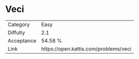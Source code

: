 # Veci

<table>
    <tr>
        <td>Category</td>
        <td>Easy</td>
    </tr>
    <tr>
        <td>Diffulty</td>
        <td>2.1</td>
    </tr>
    <tr>
        <td>Acceptance</td>
        <td>54.58 %</td>
    </tr>
    <tr>
        <td>Link</td>
        <td>https://open.kattis.com/problems/veci</td>
    </tr>
</table>